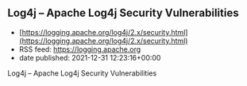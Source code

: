 ## Log4j – Apache Log4j Security Vulnerabilities
 - [https://logging.apache.org/log4j/2.x/security.html](https://logging.apache.org/log4j/2.x/security.html)
 - RSS feed: https://logging.apache.org
 - date published: 2021-12-31 12:23:16+00:00

Log4j – Apache Log4j Security Vulnerabilities

